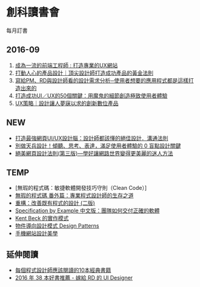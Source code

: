 # 創科讀書會

每月訂書

## 2016-09

1. [成為一流的前端工程師 : 打造專業的UX網站](http://www.tenlong.com.tw/items/986434112X?item_id=1014646)
2. [打動人心的產品設計｜頂尖設計師打造成功產品的黃金法則](http://www.tenlong.com.tw/items/9864761137?item_id=1022953)
3. [寫給PM、RD與設計師看的設計需求分析─使用者想要的應用程式都是這樣打造出來的](http://www.tenlong.com.tw/items/9572245791?item_id=1023051)
4. [打造成功UI／UX的50個關鍵：用魔鬼的細節創造極致使用者體驗](http://www.tenlong.com.tw/items/986434143X?item_id=1022946)
5. [UX策略｜設計讓人夢寐以求的創新數位產品](http://www.tenlong.com.tw/items/9864761420?item_id=1022881)

## NEW

* [打造最強網頁UI/UX設計腦：設計師都該懂的絕佳設計．溝通法則](http://www.books.com.tw/products/0010723121)
* [別做天兵設計！傾聽、思考、表達，滿足使用者體驗的 0 盲點設計關鍵](http://www.tenlong.com.tw/items/9865751763?item_id=1005446)
* [絕美網頁設計法則(第三版)—學好讓網路世界變得更美麗的迷人方法](http://www.tenlong.com.tw/items/9863475289?item_id=1000594)

## TEMP

* [無瑕的程式碼：敏捷軟體開發技巧守則（Clean Code）]
* [無瑕的程式碼 番外篇：專業程式設計師的生存之道](https://www.tenlong.com.tw/events/106)
* [重構：改善既有程式的設計 (二版)](http://www.books.com.tw/products/0010411649)
* [Specification by Example 中文版：團隊如何交付正確的軟體](http://www.tenlong.com.tw/items/9862019484)
* [Kent Beck 的實作模式](http://www.tenlong.com.tw/items/9862018089?item_id=886065)
* [物件導向設計模式 Design Patterns](http://www.tenlong.com.tw/items/9572054112?item_id=997944)
* [手機網站設計美學](http://www.tenlong.com.tw/items/9863121878?item_id=889242)

## 延伸閱讀

* [每個程式設計師應該閱讀的10本經典書籍](https://read01.com/zPy7Q4.html)
* [2016 年 38 本好書推薦 - 嫁給 RD 的 UI Designer](http://blog.akanelee.me/2016/09/08/2016-book-list/)
